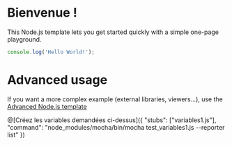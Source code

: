 # Bienvenue !


This Node.js template lets you get started quickly with a simple one-page playground.

```javascript runnable
console.log('Hello World!');
```

# Advanced usage

If you want a more complex example (external libraries, viewers...), use the [Advanced Node.js template](https://tech.io/select-repo/442)



@[Créez les variables demandées ci-dessus]({ "stubs": ["variables1.js"], "command": "node_modules/mocha/bin/mocha test_variables1.js --reporter list" })